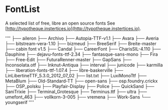 # FontList
A selected list of free, libre an open source fonts
See [http://typotheque.instertices.io](http://typotheque.instertices.io).

''''
├── aileron
├── Archivo
├── Autopia-TTF-v1.1
├── Avara
├── Averia
├── bitstream-vera-1.10
├── bizmeud
├── BreeSerif
├── Breite-master
├── cabin font v1.5
├── Candal
├── CareerFont
├── CharisSIL-4.110
├── Dauphine
├── dejavu-fonts-ttf-2.34
├── fantasque-sans-mono
├── Fira
├── Free-Edit
├── FuturaRenner-master
├── GapSans
├── Inconsolata.otf
├── Inknut-Antiqua
├── interval
├── junicode
├── karmilla
├── liberation-fonts-ttf-1.07.4
├── libre-baskerville
├── LinLibertineTTF_5.3.0_2012_07_02
├── list.txt
├── LuxiMonoTtf
├── MetaBlum
├── Old-Standard-TT
├── open-sans
├── osp.foundry.crickx
├── OSP_polsku
├── Playfair-Display
├── Police
├── QuickSand
├── SaniTrixie
├── Terminal_Grotesque
├── Terminus.ttf
├── ultra
├── umefont_463
├── vollkorn-3-005
├── vremena
├── Work-Sans
└── youngserif
''''
